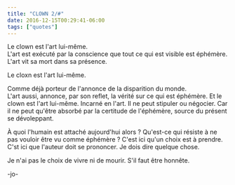 ```yaml
---
title: "CLOWN 2/#"
date: 2016-12-15T00:29:41-06:00
tags: ["quotes"]
---
```



Le clown est l'art lui-même.\
L'art est exécuté par la conscience que tout ce qui est visible est éphémère.\
L'art vit sa mort dans sa présence.

Le cloxn est l'art lui-même.

Comme déjà porteur de l'annonce de la disparition du monde.\
L'art aussi, annonce, par son reflet, la vérité sur ce qui est éphémère. Et le clown est l'art lui-même. Incarné en l'art. Il ne peut stipuler ou négocier. Car il ne peut qu'être absorbé par la certitude de l'éphémère, source du présent se dévoleppant.

À quoi l'humain est attaché aujourd'hui alors ? Qu'est-ce qui résiste à ne pas vouloir être vu comme éphémère ? C'est ici qu'un choix est à prendre. C'st ici que l'auteur doit se prononcer. Je dois dire quelque chose.

Je n'ai pas le choix de vivre ni de mourir. S'il faut être honnête.

-jo-
